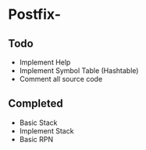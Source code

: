 # Postfix-

## Todo 

* Implement Help
* Implement Symbol Table (Hashtable)
* Comment all source code

## Completed 

* Basic Stack
* Implement Stack
* Basic RPN
